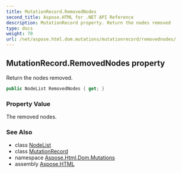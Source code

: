 ```yaml
---
title: MutationRecord.RemovedNodes
second_title: Aspose.HTML for .NET API Reference
description: MutationRecord property. Return the nodes removed
type: docs
weight: 70
url: /net/aspose.html.dom.mutations/mutationrecord/removednodes/
---
```

## MutationRecord.RemovedNodes property

Return the nodes removed.

```csharp
public NodeList RemovedNodes { get; }
```

### Property Value

The removed nodes.

### See Also

* class [NodeList](../../../aspose.html.collections/nodelist/)
* class [MutationRecord](../)
* namespace [Aspose.Html.Dom.Mutations](../../mutationrecord/)
* assembly [Aspose.HTML](../../../)

